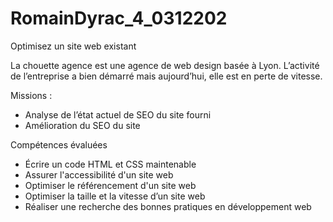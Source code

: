 # RomainDyrac_4_0312202

Optimisez un site web existant

La chouette agence est une agence de web design basée à Lyon. L’activité de l’entreprise a bien démarré mais aujourd’hui, elle est en perte de vitesse. 

Missions :
- Analyse de l’état actuel de SEO du site fourni
- Amélioration du SEO du site

Compétences évaluées
- Écrire un code HTML et CSS maintenable
- Assurer l'accessibilité d'un site web
- Optimiser le référencement d'un site web
- Optimiser la taille et la vitesse d’un site web
- Réaliser une recherche des bonnes pratiques en développement web

 
